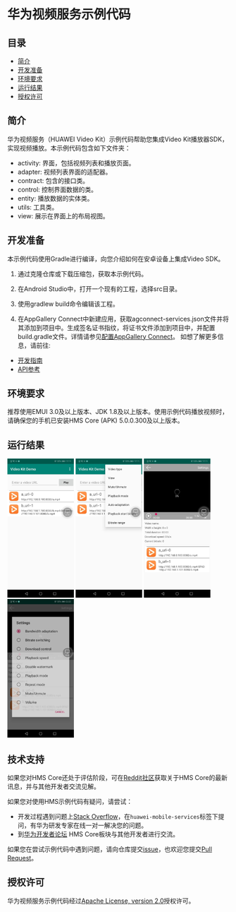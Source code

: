 # 华为视频服务示例代码

## 目录

 * [简介](#简介)
 * [开发准备](#开发准备)
 * [环境要求](#环境要求)
 * [运行结果](#运行结果)
 * [授权许可](#License)

## 简介
华为视频服务（HUAWEI Video Kit）示例代码帮助您集成Video Kit播放器SDK，实现视频播放。本示例代码包含如下文件夹：

  - activity:   界面，包括视频列表和播放页面。
  - adapter:    视频列表界面的适配器。
  - contract:   包含的接口类。
  - control:    控制界面数据的类。
  - entity:     播放数据的实体类。
  - utils:      工具类。
  - view:       展示在界面上的布局视图。

## 开发准备
本示例代码使用Gradle进行编译，向您介绍如何在安卓设备上集成Video SDK。

1. 通过克隆仓库或下载压缩包，获取本示例代码。

2. 在Android Studio中，打开一个现有的工程，选择src目录。

3. 使用gradlew build命令编辑该工程。

4. 在AppGallery Connect中新建应用，获取agconnect-services.json文件并将其添加到项目中。生成签名证书指纹，将证书文件添加到项目中，并配置build.gradle文件。详情请参见[配置AppGallery Connect](https://developer.huawei.com/consumer/cn/doc/development/HMSCore-Guides/config-agc-0000001050738427)。
如想了解更多信息，请前往:

- [开发指南](https://developer.huawei.com/consumer/cn/doc/development/HMSCore-Guides-V5/introduction-0000001050439577-V5)
- [API参考](https://developer.huawei.com/consumer/cn/doc/development/HMSCore-References-V5/overview-0000001050439393-V5)

## 环境要求
推荐使用EMUI 3.0及以上版本、JDK 1.8及以上版本。使用示例代码播放视频时，请确保您的手机已安装HMS Core (APK) 5.0.0.300及以上版本。

## 运行结果
<img src="result_1.jpg" width = 30% height = 30%> <img src="result_2.jpg" width = 30% height = 30%> <img src="result_3.jpg" width = 30% height = 30%> <img src="result_4.jpg" width = 30% height = 30%>

## 技术支持
如果您对HMS Core还处于评估阶段，可在[Reddit社区](https://www.reddit.com/r/HuaweiDevelopers/)获取关于HMS Core的最新讯息，并与其他开发者交流见解。

如果您对使用HMS示例代码有疑问，请尝试：
- 开发过程遇到问题上[Stack Overflow](https://stackoverflow.com/questions/tagged/huawei-mobile-services)，在`huawei-mobile-services`标签下提问，有华为研发专家在线一对一解决您的问题。
- 到[华为开发者论坛](https://developer.huawei.com/consumer/cn/forum/blockdisplay?fid=18) HMS Core板块与其他开发者进行交流。

如果您在尝试示例代码中遇到问题，请向仓库提交[issue](https://github.com/HMS-Core/hms-video-demo-android/issues)，也欢迎您提交[Pull Request](https://github.com/HMS-Core/hms-video-demo-android/pulls)。

## 授权许可
华为视频服务示例代码经过[Apache License, version 2.0](http://www.apache.org/licenses/LICENSE-2.0)授权许可。
